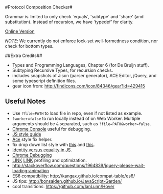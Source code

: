 
#Protocol Composition Checker#

Grammar is limited to only check 'equals', 'subtype' and 'share' (and substitution).
Instead of recursion, we have 'typedef' for clarity.

[Online Version](http://fmilitao.github.io/protocol-composition/editor.html)


*NOTE*: We currently do not enforce lock-set well-formedness condition, nor check for bottom types.

##Extra Credits##

- Types and Programming Languages, Chapter 6 (for De Bruijn stuff).
- Subtyping Recursive Types, for recursion checks.
- includes snapshots of Jison (parser generator), ACE Editor, jQuery, and some typescript definition files.
- gear icon from: http://findicons.com/icon/84346/gear?id=429415


## Useful Notes ##

  * Use `?file=PATH` to load file in repo, even if not listed as example.
  * `?worker=false` to run locally instead of on Web Worker. Multiple arguments should be `&` separated, such as `?file=PATH&worker=false`.
  * [Chrome Console](https://developers.google.com/chrome-developer-tools/docs/console) useful for debugging.
  * [JS style guide](http://google-styleguide.googlecode.com/svn/trunk/javascriptguide.xml)
  * [Ace](http://ace.ajax.org/tool/mode_creator.html) style fix helper.
  * fix drop down list style with [this](http://danielneumann.com/blog/how-to-style-dropdown-with-css-only/) and [this](http://stackoverflow.com/questions/1337149/how-do-i-style-form-drop-down-lists).
  * [Identity versus equality in JS](http://stackoverflow.com/questions/359494/does-it-matter-which-equals-operator-vs-i-use-in-javascript-comparisons).
  * [Chrome Debugging](https://developers.google.com/chrome-developer-tools/docs/javascript-debugging)
  * [LINK](https://developers.google.com/chrome-developer-tools/docs/heap-profiling) [LINK](https://developers.google.com/speed/articles/optimizing-javascript) profiling and optimization.
  * http://stackoverflow.com/questions/1964839/jquery-please-wait-loading-animation
  * ES6 compatibility: http://kangax.github.io/compat-table/es6/
  * JS tips: http://bonsaiden.github.io/JavaScript-Garden/
  * cool transitions: https://github.com/IanLunn/Hover
